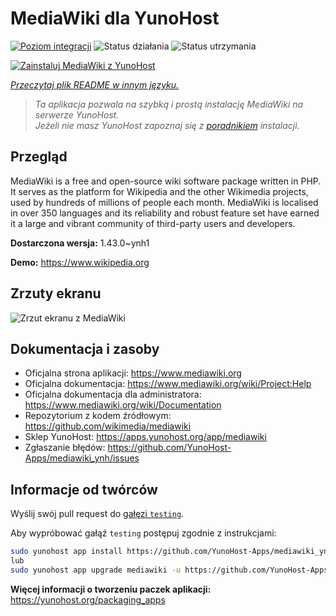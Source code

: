 <!--
To README zostało automatycznie wygenerowane przez <https://github.com/YunoHost/apps/tree/master/tools/readme_generator>
Nie powinno być ono edytowane ręcznie.
-->

# MediaWiki dla YunoHost

[![Poziom integracji](https://apps.yunohost.org/badge/integration/mediawiki)](https://ci-apps.yunohost.org/ci/apps/mediawiki/)
![Status działania](https://apps.yunohost.org/badge/state/mediawiki)
![Status utrzymania](https://apps.yunohost.org/badge/maintained/mediawiki)

[![Zainstaluj MediaWiki z YunoHost](https://install-app.yunohost.org/install-with-yunohost.svg)](https://install-app.yunohost.org/?app=mediawiki)

*[Przeczytaj plik README w innym języku.](./ALL_README.md)*

> *Ta aplikacja pozwala na szybką i prostą instalację MediaWiki na serwerze YunoHost.*  
> *Jeżeli nie masz YunoHost zapoznaj się z [poradnikiem](https://yunohost.org/install) instalacji.*

## Przegląd

MediaWiki is a free and open-source wiki software package written in PHP. It serves as the platform for Wikipedia and the other Wikimedia projects, used by hundreds of millions of people each month. MediaWiki is localised in over 350 languages and its reliability and robust feature set have earned it a large and vibrant community of third-party users and developers.


**Dostarczona wersja:** 1.43.0~ynh1

**Demo:** <https://www.wikipedia.org>

## Zrzuty ekranu

![Zrzut ekranu z MediaWiki](./doc/screenshots/screenshot.png)

## Dokumentacja i zasoby

- Oficjalna strona aplikacji: <https://www.mediawiki.org>
- Oficjalna dokumentacja: <https://www.mediawiki.org/wiki/Project:Help>
- Oficjalna dokumentacja dla administratora: <https://www.mediawiki.org/wiki/Documentation>
- Repozytorium z kodem źródłowym: <https://github.com/wikimedia/mediawiki>
- Sklep YunoHost: <https://apps.yunohost.org/app/mediawiki>
- Zgłaszanie błędów: <https://github.com/YunoHost-Apps/mediawiki_ynh/issues>

## Informacje od twórców

Wyślij swój pull request do [gałęzi `testing`](https://github.com/YunoHost-Apps/mediawiki_ynh/tree/testing).

Aby wypróbować gałąź `testing` postępuj zgodnie z instrukcjami:

```bash
sudo yunohost app install https://github.com/YunoHost-Apps/mediawiki_ynh/tree/testing --debug
lub
sudo yunohost app upgrade mediawiki -u https://github.com/YunoHost-Apps/mediawiki_ynh/tree/testing --debug
```

**Więcej informacji o tworzeniu paczek aplikacji:** <https://yunohost.org/packaging_apps>
